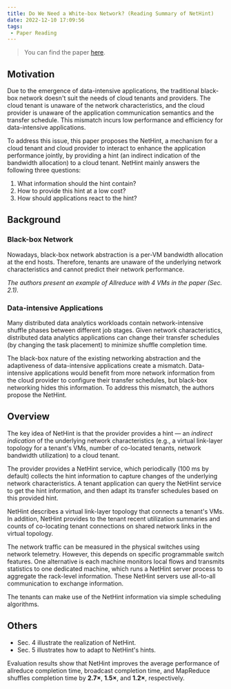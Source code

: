 ```yaml
---
title: Do We Need a White-box Network? (Reading Summary of NetHint)
date: 2022-12-10 17:09:56
tags:
 - Paper Reading
---
```


> You can find the paper [here](https://www.usenix.org/conference/nsdi22/presentation/chen-jingrong).

## Motivation

Due to the emergence of data-intensive applications, the traditional black-box network doesn't suit the needs of cloud tenants and providers. The cloud tenant is unaware of the network characteristics, and the cloud provider is unaware of the application communication semantics and the transfer schedule. This mismatch incurs low performance and efficiency for data-intensive applications.

To address this issue, this paper proposes the NetHint, a mechanism for a cloud tenant and cloud provider to interact to enhance the application performance jointly, by providing a hint (an indirect indication of the bandwidth allocation) to a cloud tenant. NetHint mainly answers the following three questions:

1. What information should the hint contain?
2. How to provide this hint at a low cost?
3. How should applications react to the hint?

## Background

### Black-box Network

Nowadays, black-box network abstraction is a per-VM bandwidth allocation at the end hosts. Therefore, tenants are unaware of the underlying network characteristics and cannot predict their network performance. 

*The authors present an example of Allreduce with 4 VMs in the paper (Sec. 2.1).*

### Data-intensive Applications

Many distributed data analytics workloads contain network-intensive shuffle phases between different job stages. Given network characteristics, distributed data analytics applications can change their transfer schedules (by changing the task placement) to minimize shuffle completion time.

The black-box nature of the existing networking abstraction and the adaptiveness of data-intensive applications create a mismatch. Data-intensive applications would benefit from more network information from the cloud provider to configure their transfer schedules, but black-box networking hides this information. To address this mismatch, the authors propose the NetHint.

## Overview

The key idea of NetHint is that the provider provides a hint — an *indirect indication* of the underlying network characteristics (e.g., a virtual link-layer topology for a tenant's VMs, number of co-located tenants, network bandwidth utilization) to a cloud tenant.

The provider provides a NetHint service, which periodically (100 ms by default) collects the hint information to capture changes of the underlying network characteristics. A tenant application can query the NetHint service to get the hint information, and then adapt its transfer schedules based on this provided hint.

NetHint describes a virtual link-layer topology that connects a tenant's VMs. In addition, NetHint provides to the tenant recent utilization summaries and counts of co-locating tenant connections on shared network links in the virtual topology.

The network traffic can be measured in the physical switches using network telemetry. However, this depends on specific programmable switch features. One alternative is each machine monitors local flows and transmits statistics to one dedicated machine, which runs a NetHint server process to aggregate the rack-level information. These NetHint servers use all-to-all communication to exchange information.

The tenants can make use of the NetHint information via simple scheduling algorithms.

## Others

- Sec. 4 illustrate the realization of NetHint.
- Sec. 5 illustrates how to adapt to NetHint's hints.

Evaluation results show that NetHint improves the average performance of allreduce completion time, broadcast completion time, and MapReduce shuffles completion time by **2.7×**, **1.5×**, and **1.2×**, respectively.
